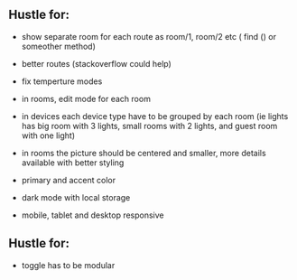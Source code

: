 ## Hustle for:
- show separate room for each route as room/1, room/2 etc ( find () or someother method)
- better routes (stackoverflow could help)
- fix temperture modes
- in rooms, edit mode for each room
- in devices each device type have to be grouped by each room (ie lights has big room with 3 lights, small rooms with 2 lights, and guest room with one light)
- in rooms the picture should be centered and smaller, more details available with better styling

- primary and accent color
- dark mode with local storage
- mobile, tablet and desktop responsive


## Hustle for:
- toggle has to be modular
